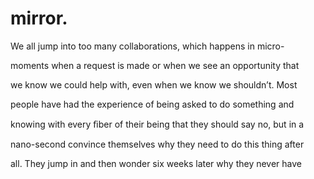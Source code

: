 # mirror.

We all jump into too many collaborations, which happens in micro-

moments when a request is made or when we see an opportunity that

we know we could help with, even when we know we shouldn’t. Most

people have had the experience of being asked to do something and

knowing with every ﬁber of their being that they should say no, but in a

nano-second convince themselves why they need to do this thing after

all. They jump in and then wonder six weeks later why they never have